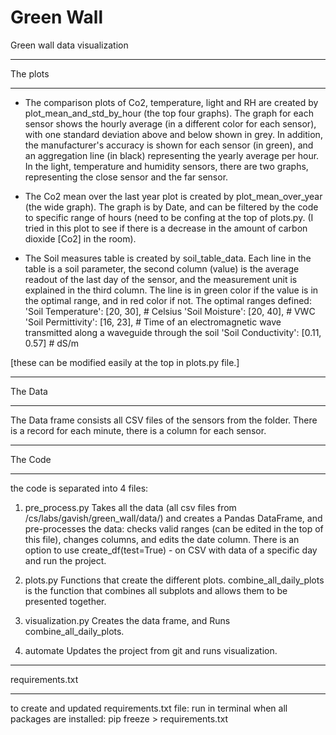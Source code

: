 # Green Wall
Green wall data visualization

*****************************
The plots
*****************************

* The comparison plots of Co2, temperature, light and RH are created by plot_mean_and_std_by_hour (the top four graphs).
The graph for each sensor shows the hourly average (in a different color for each sensor), 
with one standard deviation above and below shown in grey. 
In addition, the manufacturer's accuracy is shown for each sensor (in green),
and an aggregation line (in black) representing the yearly average per hour.
In the light, temperature and humidity sensors, there are two graphs, representing the close sensor and the far sensor.

* The Co2 mean over the last year plot is created by plot_mean_over_year (the wide graph).
The graph is by Date, and can be filtered by the code to specific range of hours (need to be confing at 
the top of plots.py.
(I tried in this plot to see if there is a decrease in the amount of carbon dioxide [Co2] in the room).

* The Soil measures table is created by soil_table_data.
Each line in the table is a soil parameter, the second column (value) is the average readout of the last day of the 
sensor, and the measurement unit is explained in the third column.
The line is in green color if the value is in the optimal range, and in red color if not.
The optimal ranges defined: 
 'Soil Temperature': [20, 30],  # Celsius
 'Soil Moisture': [20, 40],  # VWC
 'Soil Permittivity': [16, 23],  # Time of an electromagnetic wave transmitted along a waveguide through the soil
 'Soil Conductivity': [0.11, 0.57]  # dS/m

[these can be modified easily at the top in plots.py file.]

*****************************
The Data
*****************************

The Data frame consists all CSV files of the sensors from the folder.
There is a record for each minute, there is a column for each sensor.

*****************************
The Code
*****************************
the code is separated into 4 files:

1. pre_process.py 
Takes all the data (all csv files from /cs/labs/gavish/green_wall/data/) and creates a Pandas DataFrame,
and pre-processes the data: checks valid ranges (can be edited in the top of this file), changes columns, 
and edits the date column.
There is an option to use create_df(test=True) - on CSV with data of a specific day and run the project.

2. plots.py
Functions that create the different plots.
combine_all_daily_plots is the function that combines all subplots and allows them to be presented together.

3. visualization.py
Creates the data frame, and Runs combine_all_daily_plots.

4. automate
Updates the project from git and runs visualization.

*****************************
requirements.txt 
*****************************
to create and updated requirements.txt  file:
run in terminal when all packages are installed:
pip freeze > requirements.txt 

